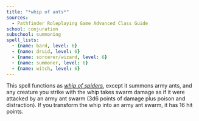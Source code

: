 ```yaml
---
title: "*whip of ants*"
sources:
  - Pathfinder Roleplaying Game Advanced Class Guide
school: conjuration
subschool: summoning
spell_lists:
  - {name: bard, level: 6}
  - {name: druid, level: 6}
  - {name: sorcerer/wizard, level: 6}
  - {name: summoner, level: 6}
  - {name: witch, level: 6}
---
```


This spell functions as [*whip of spiders*](/spells/whip-of-spiders/), except it summons army ants, and any creature you strike with the whip takes swarm damage as if it were attacked by an army ant swarm (3d6 points of damage plus poison and distraction). If you transform the whip into an army ant swarm, it has 16 hit points.

